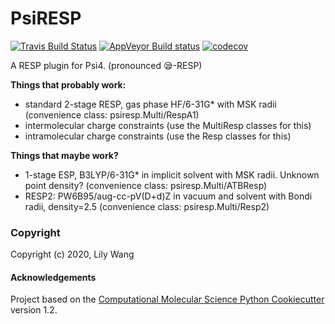 # PsiRESP

[//]: # "Badges"

[![Travis Build Status](https://travis-ci.com/lilyminium/psiresp.svg?branch=master)](https://travis-ci.com/lilyminium/psiresp)
[![AppVeyor Build status](https://ci.appveyor.com/api/projects/status/REPLACE_WITH_APPVEYOR_LINK/branch/master?svg=true)](https://ci.appveyor.com/project/lilyminium/psiresp/branch/master)
[![codecov](https://codecov.io/gh/lilyminium/psiresp/branch/master/graph/badge.svg)](https://codecov.io/gh/lilyminium/psiresp/branch/master)

A RESP plugin for Psi4. (pronounced 😪-RESP)

**Things that probably work:**

* standard 2-stage RESP, gas phase HF/6-31G* with MSK radii (convenience class: psiresp.Multi/RespA1)
* intermolecular charge constraints (use the MultiResp classes for this)
* intramolecular charge constraints (use the Resp classes for this)

**Things that maybe work?**

* 1-stage ESP, B3LYP/6-31G* in implicit solvent with MSK radii. Unknown point density? (convenience class: psiresp.Multi/ATBResp)
* RESP2: PW6B95/aug-cc-pV(D+d)Z in vacuum and solvent with Bondi radii, density=2.5 (convenience class: psiresp.Multi/Resp2)

### Copyright

Copyright (c) 2020, Lily Wang

#### Acknowledgements

Project based on the
[Computational Molecular Science Python Cookiecutter](https://github.com/molssi/cookiecutter-cms) version 1.2.
